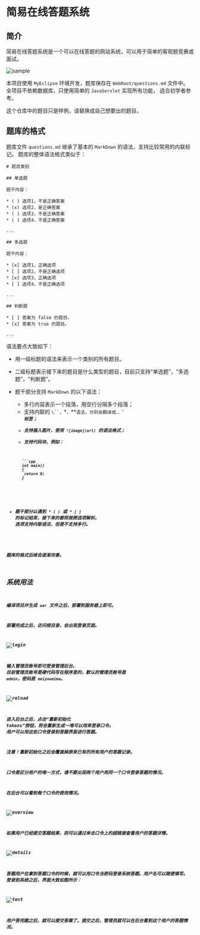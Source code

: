 # 简易在线答题系统

## 简介

简易在线答题系统是一个可以在线答题的网站系统，可以用于简单的客观题竞赛或面试。

![sample](images/sample.png)

本项目使用 `MyEclipse` 环境开发，题库保存在 `WebRoot/questions.md` 文件中。
全项目不依赖数据库，只使用简单的 `JavaServlet` 实现所有功能，
适合初学者参考。

这个仓库中的题目只是样例，请替换成自己想要出的题目。

## 题库的格式

题库文件 `questions.md` 继承了基本的 `MarkDown` 的语法，支持比较常用的内联标记。
题库的整体语法格式类似于：

```
# 题目类别

## 单选题

题干内容：

* ( ) 选项1，不是正确答案
* (x) 选项2，是正确答案
* ( ) 选项3，不是正确答案
* ( ) 选项4，不是正确答案

...

## 多选题

题干内容：

* [x] 选项1，正确选项
* [ ] 选项2，不是正确选项
* [x] 选项3，正确选项
* [ ] 选项4，不是正确选项

...

## 判断题

* [ ] 答案为 false 的题目。
* [x] 答案为 true 的题目。

...
```

语法要点大致如下：

* 用一级标题的语法来表示一个类别的所有题目。
* 二级标题表示接下来的题目是什么类型的题目，目前只支持“单选题”，“多选题”，“判断题”。
* 题干部分支持 `MarkDown` 的以下语法：

  * 多行内容表示一个段落，用空行分隔多个段落；
  * 支持内联的 `\``，`*`，`**` 语法，分别会翻译成 `<code>`，`<em>`，`<strong>` 标签；
  * 支持插入图片，使用 `![image](url)` 的语法格式；
  * 支持代码块，例如：

  ```
     ```cpp
     int main()
     {
      return 0;
     }
     ```
  ```

* 题干部分以遇到 `* ( )` 或 `* [ ]` 的标记结束，接下来的都将按照选项解析。
  选项支持内联语法，但是不支持多行。

题库的格式后续会逐渐完善。

## 系统用法

编译项目并生成 `war` 文件之后，部署到服务器上即可。

部署完成之后，访问根目录，会出现登录页面。

![login](images/login.png)

输入管理员账号即可登录管理后台。
目前管理员账号是硬代码写在程序里的，默认的管理员账号是 `admin`，密码是 `meiyoumima`。

![reload](images/reload.png)

进入后台之后，点击“重新初始化 tokens”按钮，将会重新生成一堆可以用来登录口令。
用户可以用这些口令登录到答题界面进行答题。

注意！重新初始化之后会覆盖掉原来已有的所有用户的答题记录。

口令是区分用户的唯一方式，请不要出现两个用户用同一个口令登录答题的情况。

在后台可以看到每个口令的使用情况。

![overview](images/overview.png)

如果用户已经提交答题结果，则可以通过单击口令上的超链接查看用户的答题详情。

![details](images/overview.png)

答题用户在拿到答题口令的时候，就可以用口令当密码登录系统答题。用户名可以随便填写。
登录到系统之后，界面大致如图所示：

![test](images/test.png)

用户答完题之后，就可以提交答案了。提交之后，管理员就可以在后台看到这个用户的答题情况。